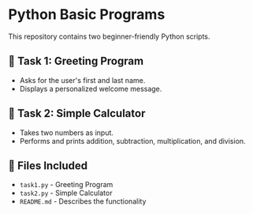 # Python Basic Programs

This repository contains two beginner-friendly Python scripts.

## 🔹 Task 1: Greeting Program
- Asks for the user's first and last name.
- Displays a personalized welcome message.

## 🔹 Task 2: Simple Calculator
- Takes two numbers as input.
- Performs and prints addition, subtraction, multiplication, and division.

## 📂 Files Included
- `task1.py` - Greeting Program
- `task2.py` - Simple Calculator
- `README.md` - Describes the functionality
